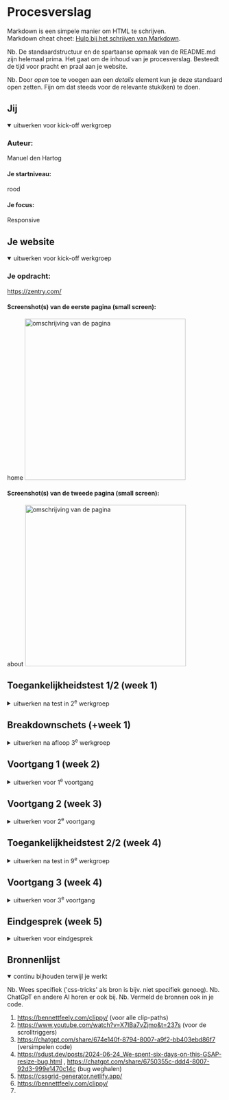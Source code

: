 # Procesverslag
Markdown is een simpele manier om HTML te schrijven.  
Markdown cheat cheet: [Hulp bij het schrijven van Markdown](https://github.com/adam-p/markdown-here/wiki/Markdown-Cheatsheet).

Nb. De standaardstructuur en de spartaanse opmaak van de README.md zijn helemaal prima. Het gaat om de inhoud van je procesverslag. Besteedt de tijd voor pracht en praal aan je website.

Nb. Door *open* toe te voegen aan een *details* element kun je deze standaard open zetten. Fijn om dat steeds voor de relevante stuk(ken) te doen.





## Jij

<details open>
  <summary>uitwerken voor kick-off werkgroep</summary>

  ### Auteur:
  Manuel den Hartog

  #### Je startniveau:
  rood

  #### Je focus:
  Responsive
 
</details>





## Je website

<details open>
  <summary>uitwerken voor kick-off werkgroep</summary>

  ### Je opdracht:
  https://zentry.com/

  #### Screenshot(s) van de eerste pagina (small screen): 
  home 
  <img src="readme-images/pagina-1.JPG" width="375px" alt="omschrijving van de pagina">

  #### Screenshot(s) van de tweede pagina (small screen):
  about
  <img src="readme-images/pagina-2.JPG" width="375px" alt="omschrijving van de pagina">
 
</details>



## Toegankelijkheidstest 1/2 (week 1)

<details>
  <summary>uitwerken na test in 2<sup>e</sup> werkgroep</summary>

  ### Bevindingen
  Lijst met je bevindingen die in de test naar voren kwamen:
  -  Met een gaatjesbril is de website nogsteeds prima te navigeren, het is uiteraard wel een stuk lastiger maar alle elementen staan niet op heel veel verschillende plekken dus moet je niet veel rondkijken op het scherm
  - Omdat er niet teveel elementen per sectie zijn is het ook niet heel moeilijk om de website door te navigeren als je concentratieproblemen hebt. Ook helpt het voor mijn gevoel dat er een animatie is op elementen als ze in je viewport komen waardoor je een soort van begeleid wordt met waar je naar moet kijken. Wel kunnen die juist ook wel afleidend zijn, zo is er bij een bepaalde sectie altijd een gifje op loop aan het afspelen is die best groot in beeld staat. En staat de tekst die daar gelezen moet worden linksonder in het klein. 
  - Met een spasmes/parkinson nabootser is het vrijwel onmogelijk om op een website uberhaupt goed rond te navigeren, dus dit was ook het geval op mijn website. Ik had de spasme nabootser wel op een best heftige stand staan dus dat was sowieso al moeilijk, als het een wat lichtere versie was was het wel goed mogelijk geweest om rond te navigeren op mijn website. Ook omdat knoppen vaak niet bij elkaar in de buurt staan. 
  - De voiceover op mijn site werkte niet heel goed. Zo worden alle heading in stukjes opgelezen omdat er in de tekst speciale letters zitten. Dus bij bijvoorbeeld "discover" is de letter o een speciale letter (qua font) dus leest de voiceover het op als disc-o-ver. Dit werkt dus niet heel goed. De broodteksten die er zijn worden wel goed opgelezen.

</details>



## Breakdownschets (+week 1)

<details>
  <summary>uitwerken na afloop 3<sup>e</sup> werkgroep</summary>

  ### de hele pagina: 
  <img src="readme-images/home-breakdown.jpg" width="375px" alt="breakdown van de hele home pagina">

  ### about pagina: 
  <img src="readme-images/about-breakdown.jpg" width="375px" alt="breakdown van de hele about pagina">

</details>





## Voortgang 1 (week 2)

<details>
  <summary>uitwerken voor 1<sup>e</sup> voortgang</summary>

  ### Stand van zaken
  Ik heb de HTML van de homepagina gemaakt alleen twijfel ik nog of sommige dingen semantisch zijn. Ook heb ik nog niet heel duidelijk wanneer ik wel een div mag gebruiken en wanneer niet. Zo weet ik bijvoorbeeld niet hoe ik de zwarte blokjes (zie afbeelding) moet gaan doen in de HTML. 
  <img src="readme-images/week1-punt.png" width="375px" alt="stuk waar ik vastliep">

Ook twijfel ik nog of ik sommige secties wel echt een section mag noemen aangezien ze niet beginnen met een heading.

  ### Agenda voor meeting
  samen met je groepje opstellen

  | Manuel         | Vincent            | Nerusha      | student 4        |
  | ---            | ---                | ---          | ---              |
  | dit bespreken  | en dit             | en ik dit    | en dan ik dat    |
  | en dat ook nog | dit als er tijd is | nog een punt | dit wil ik zeker |
  | ...            | ...                | ...          | ...              |

Punten Manuel: 
- Wanneer div?
- Mogen background images?
- Sections zonder heading.



  ### Verslag van meeting
  hier na afloop snel de uitkomsten van de meeting vastleggen

  - Ik moet de title en favicon nog aanpassen.
  - In mijn header heb ik de video voor de h1 gezet.
  - Kleine articles moeten list items worden
  - Per section een class maken zodat je niet heel veel classes hebt.
  - Divjes mogen bij stijling
  - Background images mag je niet gebruiken

</details>





## Voortgang 2 (week 3)

<details>
  <summary>uitwerken voor 2<sup>e</sup> voortgang</summary>

  ### Stand van zaken
  Ik ben nu bezig met de CSS en heb ook al het hamburgermenu met javascript gemaakt. Ik moet mij voor nu gaan focussen op het responsive maken en daarna wil ik verder gaan werken aan de javascript en de effecten gaan toevoegen.


  ### Agenda voor meeting
  samen met je groepje opstellen

  | Manuel      | Vincent          | Nerusha    | student 4        |
  | ---            | ---                | ---          | ---              |
  | dit bespreken  | en dit             | en ik dit    | en dan ik dat    |
  | en dat ook nog | dit als er tijd is | nog een punt | dit wil ik zeker |
  | ...            | ...                | ...          | ...              |

  - Punten Manuel:
    - Extra gap in mijn grid
    - Videos autoplay en loop. 
    - Div gebruiken ipv section als je geen heading hebt

  - Punten Vincent:
    - Beste manier voor carousel die weer terug komt bij het begin

  ### Verslag van meeting
  hier na afloop snel de uitkomsten van de meeting vastleggen

  - Extra gap in grid komt omdat ik een rij teveel had in mijn grid.
  - Ik kan intersection observer gebruiken voor animaties die bij scrollen komt. 
  - Videos kunnen op autoplay nadat er een actie is uitgevoerd (dus bv scrollen).
  - Ik kan vaker gebruik maken van :not en dan last child. 
  - Consistent coderen, dus niet een mix van px en em's maar alleen maar em als groottes.

</details>





## Toegankelijkheidstest 2/2 (week 4)

<details>
  <summary>uitwerken na test in 9<sup>e</sup> werkgroep</summary>

  ### Bevindingen
  Lijst met je bevindingen die in de test naar voren kwamen (geef ook aan wat er verbeterd is):
  - Mn close hamburger menu button wordt opgelezen terwijl die niet zichtbaar is.
  - Door de buttons heen tabben werkt heel goed. Alles wordt ook duidelijk voorgelezen.
  - Tekst oplezen met span in de tekst werkt heel slecht.
  - Er is een stuk tekst op de homepagina waar afbeeldingen tussen door gaan, deze worden door de screenreader opgelezen waardoor tussen de tekst door waardoor je de tekst niet goed hoort.
  - Mijn site komt wel door de validator die van Zentry totaal niet. 
  - Ik heb 1 h1 per pagina, de site van Zentry niet. 
  - Al mijn afbeeldingen hebben een alt tag, die van Zentry niet. 
  - Mijn website support een light/dark mode, die van Zentry niet. 

</details>





## Voortgang 3 (week 4)

<details>
  <summary>uitwerken voor 3<sup>e</sup> voortgang</summary>

  ### Stand van zaken
  hier dit ging goed & dit was lastig (neem ook screenshots op van delen van je website en code)


  ### Agenda voor meeting
  samen met je groepje opstellen

  | student 1      | student 2          | student 3    | student 4        |
  | ---            | ---                | ---          | ---              |
  | dit bespreken  | en dit             | en ik dit    | en dan ik dat    |
  | en dat ook nog | dit als er tijd is | nog een punt | dit wil ik zeker |
  | ...            | ...                | ...          | ...              |

  Punten Manuel:
  - ScrollTrigger breekt bij resizen of refreshen.


  ### Verslag van meeting
  hier na afloop snel de uitkomsten van de meeting vastleggen

  - punt 1
  - punt 2
  - nog een punt
  - ...

</details>





## Eindgesprek (week 5)

<details>
  <summary>uitwerken voor eindgesprek</summary>
 
  ### Je uitkomst - karakteristiek screenshots:
  <img src="readme-images/dummy-plaatje.jpg" width="375px" alt="uitomst opdracht 1">


  ### Dit ging goed/Heb ik geleerd: 
  Korte omschrijving met plaatjes

  <img src="readme-images/dummy-plaatje.jpg" width="375px" alt="top">


  ### Dit was lastig/Is niet gelukt:
  Korte omschrijving met plaatjes

  <img src="readme-images/dummy-plaatje.jpg" width="375px" alt="bummer">
</details>





## Bronnenlijst

<details open>
  <summary>continu bijhouden terwijl je werkt</summary>

  Nb. Wees specifiek ('css-tricks' als bron is bijv. niet specifiek genoeg). 
  Nb. ChatGpT en andere AI horen er ook bij.
  Nb. Vermeld de bronnen ook in je code.

  1. https://bennettfeely.com/clippy/ (voor alle clip-paths)
  2. https://www.youtube.com/watch?v=X7IBa7vZjmo&t=237s (voor de scrolltriggers)
  3. https://chatgpt.com/share/674e140f-8794-8007-a9f2-bb403ebd86f7 (versimpelen code)
  4. https://sdust.dev/posts/2024-06-24_We-spent-six-days-on-this-GSAP-resize-bug.html , https://chatgpt.com/share/6750355c-ddd4-8007-92d3-999e1470c14c (bug weghalen)
  5. https://cssgrid-generator.netlify.app/
  6. https://bennettfeely.com/clippy/
  7. 

</details>